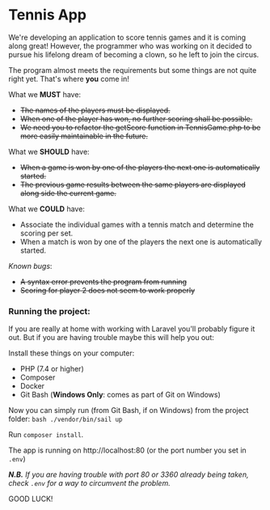 # Tennis App

We're developing an application to score tennis games and it is coming along great! However, the programmer who was working on it decided to pursue his lifelong dream of becoming a clown, so he left to join the circus.

The program almost meets the requirements but some things are not quite right yet. That's where **you** come in!

What we **MUST** have:
- ~~The names of the players must be displayed.~~
- ~~When one of the player has won, no further scoring shall be possible.~~
- ~~We need you to refactor the getScore function in TennisGame.php to be more easily maintainable in the future.~~

What we **SHOULD** have:
- ~~When a game is won by one of the players the next one is automatically started.~~
- ~~The previous game results between the same players are displayed along side the current game.~~

What we **COULD** have:
- Associate the individual games with a tennis match and determine the scoring per set.
- When a match is won by one of the players the next one is automatically started.

*Known bugs*:
- ~~A syntax error prevents the program from running~~
- ~~Scoring for player 2 does not seem to work properly~~

### Running the project:
If you are really at home with working with Laravel you'll probably figure it out. But if you are having trouble maybe this will help you out:

Install these things on your computer:
- PHP (7.4 or higher)
- Composer
- Docker
- Git Bash (**Windows Only**: comes as part of Git on Windows)

Now you can simply run (from Git Bash, if on Windows) from the project folder:
`bash ./vendor/bin/sail up`

Run `composer install`.

The app is running on http://localhost:80 (or the port number you set in `.env`)

***N.B.** If you are having trouble with port 80 or 3360 already being taken, check `.env` for a way to circumvent the problem.*

GOOD LUCK!
